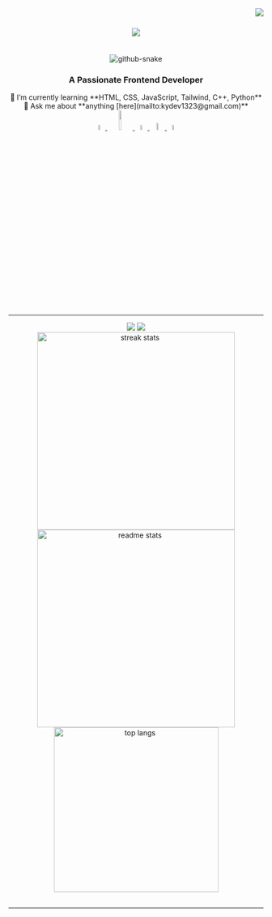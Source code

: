 <img align="right" src="https://visitor-badge.laobi.icu/badge?page_id=MrKyDev.MrKyDev" />

<h1 align="center">
    <img src="https://readme-typing-svg.herokuapp.com/?font=Righteous&size=35&center=true&vCenter=true&width=500&height=70&duration=4000&lines=Hi+There!+👋;+I'm+MrKyDev!" />
</h1>

<div align="center">
  <br>
  <picture>
    <source media="(prefers-color-scheme: dark)" srcset="https://raw.githubusercontent.com/MrKyDev/MrKyDev/output/dist/github-contribution-grid-snake-dark.svg" />
    <source media="(prefers-color-scheme: light)" srcset="https://raw.githubusercontent.com/MrKyDev/MrKyDev/output/dist/github-contribution-grid-snake.svg" />
    <img alt="github-snake" src="https://raw.githubusercontent.com/MrKyDev/MrKyDev/output/dist/github-contribution-grid-snake.svg" />
  </picture>
</div>

<h3 align="center">A Passionate Frontend Developer</h3>

<div align="center">
  🌱 I’m currently learning **HTML, CSS, JavaScript, Tailwind, C++, Python**<br>
  💬 Ask me about **anything [here](mailto:kydev1323@gmail.com)**
</div> 

<div align="center"> 
  <a href="mailto:kydev1323@gmail.com">
    <img src="https://static.vecteezy.com/system/resources/thumbnails/016/716/465/small_2x/gmail-icon-free-png.png" target="_blank" width="5%"/>
  </a>
  <a href="https://www.linkedin.com/in/kyle-joshua-noel-alvaro-968061325/" target="_blank">
    <img src="https://encrypted-tbn0.gstatic.com/images?q=tbn:ANd9GcQ-CcFPUPpws-zubkp_7gigAYG1AM5zl_Nw1g&s" target="_blank" width="10%"/>
  </a>
  <a href="https://github.com/MrKyDev" target="_blank">
     <img src="https://cdn-icons-png.flaticon.com/512/25/25231.png" target="_blank" width="5%" />
  </a>
  <a href="https://www.instagram.com/kydev_pcm2600" target="_blank">
     <img src="https://static.vecteezy.com/system/resources/previews/042/127/160/non_2x/instagram-logo-on-circle-style-with-transparent-background-free-png.png" target="_blank" width="6%"/> 
  </a>
  <a href="https://www.facebook.com/PCM2600" target="_blank">
     <img src="https://www.freeiconspng.com/uploads/logo-facebook-circle-png-pictures-9.png" target="_blank" width="5%"/> 
  </a>
</div>

<hr/>

<div align="center">
    <img src="https://skillicons.dev/icons?i=html,css,vscode,github,figma,tailwind,git" />
    <img src="https://skillicons.dev/icons?i=python,javascript,c,java" /><br>
</div>

<div align=center>
  <img width=390 src="https://streak-stats.demolab.com/?user=MrKyDev&theme=react&hide_border=true" alt="streak stats"/>
  <img width=390 src="https://github-readme-stats.vercel.app/api?username=MrKyDev&count_private=true&show_icons=true&theme=react&rank_icon=github&border_radius=10" alt="readme stats" />
  <br/>
  <img width=325 align="center" src="https://github-readme-stats.vercel.app/api/top-langs/?username=MrKyDev&hide=HTML&langs_count=8&layout=compact&theme=react&border_radius=10&size_weight=0.5&count_weight=0.5&exclude_repo=github-readme-stats" alt="top langs" />
</div>

<br/>
<hr/>
